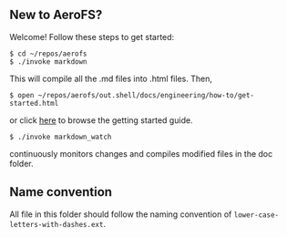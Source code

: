 New to AeroFS?
---

Welcome! Follow these steps to get started:

    $ cd ~/repos/aerofs
    $ ./invoke markdown
    
This will compile all the .md files into .html files. Then,

	$ open ~/repos/aerofs/out.shell/docs/engineering/how-to/get-started.html
	
or click [here](engineering/how-to/get-started.html) to browse the getting started guide.

	$ ./invoke markdown_watch
	
continuously monitors changes and compiles modified files in the doc folder.

Name convention
---

All file in this folder should follow the naming convention of
`lower-case-letters-with-dashes.ext`.
